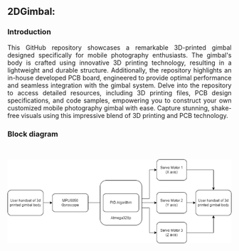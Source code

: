 ##  2DGimbal:

### Introduction
<p align="justify">This GitHub repository showcases a remarkable 3D-printed gimbal designed specifically for mobile photography enthusiasts. The gimbal's body is crafted using innovative 3D printing technology, resulting in a lightweight and durable structure. Additionally, the repository highlights an in-house developed PCB board, engineered to provide optimal performance and seamless integration with the gimbal system. Delve into the repository to access detailed resources, including 3D printing files, PCB design specifications, and code samples, empowering you to construct your own customized mobile photography gimbal with ease. Capture stunning, shake-free visuals using this impressive blend of 3D printing and PCB technology.</p>

### Block diagram
<br>
<p align="center"><img src="/images/block diagram.png"></img></p>

